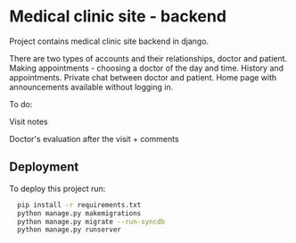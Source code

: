 
# Medical clinic site - backend

Project contains medical clinic site backend in django.

There are two types of accounts and their relationships, doctor and patient. Making appointments - choosing a doctor of the day and time. History and appointments. Private chat between doctor and patient. Home page with announcements available without logging in.

To do:

Visit notes

Doctor's evaluation after the visit + comments
## Deployment

To deploy this project run:

```bash
  pip install -r requirements.txt
  python manage.py makemigrations
  python manage.py migrate --run-syncdb
  python manage.py runserver
```

